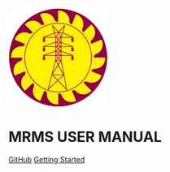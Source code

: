 ![icon](_media/Ceylon-Electricity-Board.png)

# MRMS USER MANUAL

[GitHub](https://github.com/michaelcurrin/docsify-template/)
[Getting Started](#user-login)
